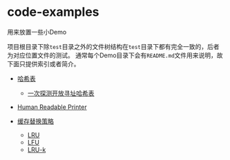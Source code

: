 # code-examples
用来放置一些小Demo

项目根目录下除`test`目录之外的文件树结构在`test`目录下都有完全一致的，后者为对应位置文件的测试。
通常每个Demo目录下会有`README.md`文件用来说明，故下面只提供索引或者简介。

+ [哈希表](./HashTable/)
  + [一次探测开放寻址哈希表](./HashTable/OpenAddressing.h)

+ [Human Readable Printer](./ObjPrint/)

+ [缓存替换策略](./CacheImpl/)
  + [LRU](./CacheImpl/LRU.h)
  + [LFU](./CacheImpl/LFU.h)
  + [LRU-k](./CacheImpl/README.md#lru-k)
